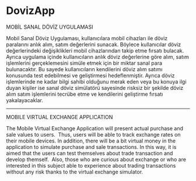 # DovizApp

MOBİL SANAL DÖVİZ UYGULAMASI

Mobil Sanal Döviz Uygulaması, kullanıcılara mobil cihazları ile döviz paralarını anlık alım, satım değerlerini sunacak. Böylece kullanıcılar döviz değerlerindeki değişiklikleri mobil cihazlarından takip etme fırsatı bulacak. Ayrıca uygulama içinde kullanıcıların anlık döviz değerlerine göre alım, satım işlemlerini gerçeklemesini simüle etmek için bir miktar sanal para bulunacaktır. Bu sayede kullanıcıların kendilerini döviz alım satımı konusunda test edebilmesi ve geliştirmesi hedeflenmiştir. Ayrıca döviz işlemlerinde ne kadar bilgi sahibi olduğunu merak eden veya bu konuya ilgi duyan kişiler ise sanal döviz simülatörü sayesinde risksiz bir şekilde döviz alım satım işlemlerini tecrübe etme ve kendilerini geliştirme fırsatı yakalayacaklar.


- - - - - - - - - - - - - - - - - - - - - - - - - - - - - - - - - - - - - - - - - - - - - - - - - - - - - - - - - - - - - - 


MOBILE VIRTUAL EXCHANGE APPLICATION

The Mobile Virtual Exchange Application will present actual purchase and sale values to users.  Thus, users will be able to track exchange rates on their mobile devices. In addition, there will be a bit virtual money in the application to simulate purchase and sale transactions. In this way, it is aimed that the users can test themselves about trade transaction and develop themself.  Also, those who are curious about exchange or who are interested in this subject able to experience about trading transactions without any risk thanks to the virtual exchange simulator. 
